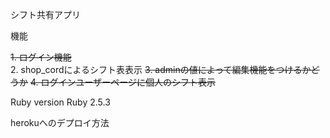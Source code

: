 
シフト共有アプリ

機能

~~1. ログイン機能~~  
2. shop_cordによるシフト表表示
~~3. adminの値によって編集機能をつけるかどうか~~
~~4. ログインユーザーページに個人のシフト表示~~

Ruby version
     Ruby 2.5.3
     
herokuへのデプロイ方法
